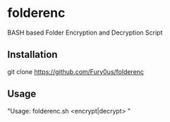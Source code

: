 # folderenc
BASH based Folder Encryption and Decryption Script
## Installation
git clone https://github.com/Fury0us/folderenc
## Usage
"Usage: folderenc.sh <encrypt|decrypt> <folder> <password>"
